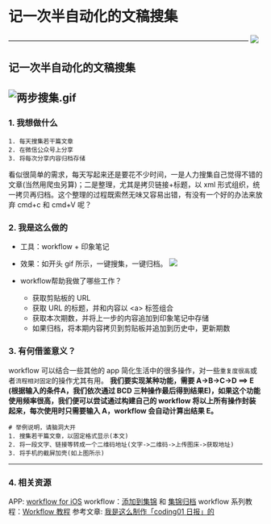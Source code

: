 # 记一次半自动化的文稿搜集
——————————————————————————————————
![](https://diycode.b0.upaiyun.com/photo/2017/1eceab5933faae2b6b06b39877fa6847.png)
## 记一次半自动化的文稿搜集

![两步搜集.gif](https://diycode.b0.upaiyun.com/photo/2017/8934e4f7b3f146cae8ae5a24e1d2b626.gif)
--

### 1. 我想做什么
```
1. 每天搜集若干篇文章
2. 在微信公众号上分享
3. 将每次分享内容归档存储
```
看似很简单的需求，每天写起来还是要花不少时间，一是人力搜集自己觉得不错的文章(当然用爬虫另算)；二是整理，尤其是拷贝链接+标题，以 xml 形式组织，统一拷贝再归档。这个整理的过程既索然无味又容易出错，有没有一个好的办法来放弃 cmd+c 和 cmd+V 呢？

### 2. 我是这么做的
- 工具：workflow + 印象笔记
- 效果：如开头 gif 所示，一键搜集，一键归档。
![](https://diycode.b0.upaiyun.com/photo/2017/e95fd1a212f99bc77e1c8bf16284f5f4.jpg)

- workflow帮助我做了哪些工作？
  - 获取剪贴板的 URL
  - 获取 URL 的标题，并和内容以 \<a\> 标签组合
  - 获取本次期数，并将上一步的内容追加到印象笔记中存储
  - 如果归档，将本期内容拷贝到剪贴板并追加到历史中，更新期数

### 3. 有何借鉴意义？
workflow 可以结合一些其他的 app 简化生活中的很多操作，对一些`重复度很高`或者`流程相对固定`的操作尤其有用。
**我们要实现某种功能，需要 A->B->C->D ==> E (根据输入的条件A，我们依次通过 BCD 三种操作最后得到结果E)，如果这个功能使用频率很高，我们便可以尝试通过构建自己的 workflow 将以上所有操作封装起来，每次使用时只需要输入 A，workflow 会自动计算出结果 E。**

```
# 举例说明，请脑洞大开
1. 搜集若干篇文章，以固定格式显示(本文)
2. 将一段文字、链接等转成一个二维码地址(文字->二维码->上传图床->获取地址)
3. 将手机的截屏加壳(如上图所示)
```
---


### 4. 相关资源
APP: [workflow for iOS](https://itunes.apple.com/us/app/workflow-powerful-automation/id915249334?mt=8)
workflow：[添加到集锦](https://workflow.is/workflows/c87107d28419439b930fcd58aa1d8204) 和 [集锦归档](https://workflow.is/workflows/ff4f405dd2774fe788f606ee30a4a2c1)
workflow 系列教程：[Workflow 教程](https://sspai.com/post/27733)
参考文章:  [我是这么制作「coding01 日报」的](https://segmentfault.com/a/1190000011356011)

